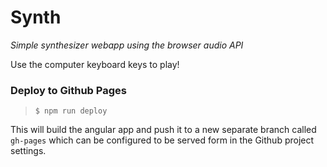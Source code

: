 # Synth

*Simple synthesizer webapp using the browser audio API*

Use the computer keyboard keys to play!


### Deploy to Github Pages

> `$ npm run deploy`

This will build the angular app and push it to a new separate branch called `gh-pages` which can be configured to be served form in the Github project settings.